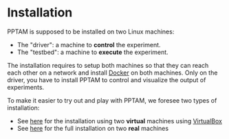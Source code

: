 # Installation

PPTAM is supposed to be installed on two Linux machines:

- The "driver": a machine to **control** the experiment.
- The "testbed": a machine to **execute** the experiment.

The installation requires to setup both machines so that they can reach each other on a network and install [Docker](https://www.docker.com) on both machines. Only on the driver, you have to install PPTAM to control and visualize the output of experiments.

To make it easier to try out and play with PPTAM, we foresee two types of installation:

- See [here](./Installation_vm.md) for the installation using two **virtual** machines using [VirtualBox](https://www.virtualbox.org)
- See [here](./Installation_full.md) for the full installation on two **real** machines
